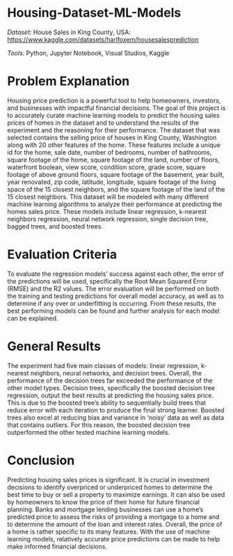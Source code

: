 # Housing-Dataset-ML-Models
*Dataset:* House Sales in King County, USA: https://www.kaggle.com/datasets/harlfoxem/housesalesprediction

*Tools:* Python, Jupyter Notebook, Visual Studios, Kaggle
# Problem Explanation
Housing price prediction is a powerful tool to help homeowners, investors, and businesses with impactful financial decisions. The goal of this project is to accurately curate machine learning models to predict the housing sales prices of homes in the dataset and to understand the results of the experiment and the reasoning for their performance. The dataset that was selected contains the selling price of houses in King County, Washington along with 20 other features of the home. These features include a unique id for the home, sale date, number of bedrooms, number of bathrooms, square footage of the home, square footage of the land, number of floors, waterfront boolean, view score, condition score, grade score, square footage of above ground floors, square footage of the basement, year built, year renovated, zip code, latitude, longitude, square footage of the living space of the 15 closest neighbors, and the square footage of the land of the 15 closest neighbors. This dataset will be modeled with many different machine learning algorithms to analyze their performance at predicting the homes sales price. These models include linear regression, k-nearest neighbors regression, neural network regression, single decision tree, bagged trees, and boosted trees.
# Evaluation Criteria
To evaluate the regression models’ success against each other, the error of the predictions will be used, specifically the Root Mean Squared Error (RMSE) and the R2 values. The error evaluation will be performed on both the training and testing predictions for overall model accuracy, as well as to determine if any over or underfitting is occurring. From these results, the best performing models can be found and further analysis for each model can be explained.
# General Results
The experiment had five main classes of models: linear regression, k-nearest neighbors, neural networks, and decision trees. Overall, the performance of the decision trees far exceeded the performance of the other model types. Decision trees, specifically the boosted decision tree regression, output the best results at predicting the housing sales price. This is due to the boosted tree’s ability to sequentially build trees that reduce error with each iteration to produce the final strong learner. Boosted trees also excel at reducing bias and variance in ‘noisy’ data as well as data that contains outliers. For this reason, the boosted decision tree outperformed the other tested machine learning models.
# Conclusion
Predicting housing sales prices is significant. It is crucial in investment decisions to identify overpriced or underpriced homes to determine the best time to buy or sell a property to maximize earnings. It can also be used by homeowners to know the price of their home for future financial planning. Banks and mortgage lending businesses can use a home’s predicted price to assess the risks of providing a mortgage to a home and to determine the amount of the loan and interest rates. Overall, the price of a home is rather specific to its many features. With the use of machine learning models, relatively accurate price predictions can be made to help make informed financial decisions.
